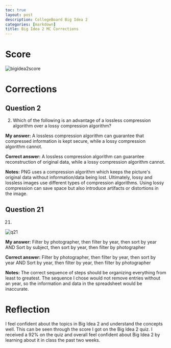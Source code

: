 ```yaml
---
toc: true
layout: post
description: CollegeBoard Big Idea 2 
categories: [markdown]
title: Big Idea 2 MC Corrections
---
```


# Score
![bigidea2score](https://cdn.discordapp.com/attachments/1010052426490982461/1086372646293344306/Screen_Shot_2023-03-17_at_12.20.19_PM.jpg)

# Corrections 

## Question 2 

2. Which of the following is an advantage of a lossless compression algorithm over a lossy compression algorithm?

**My answer:** A lossless compression algorithm can guarantee that compressed information is kept secure, while a lossy compression algorithm cannot.

**Correct answer:** A lossless compression algorithm can guarantee reconstruction of original data, while a lossy compression algorithm cannot.

**Notes:** PNG uses a compression algorithm which keeps the picture's original data without information/data being lost. Ultimately, lossy and lossless images use different types of compression algorithms. Using lossy compression can save space but also introduce artifacts or distortions in the image. 

## Question 21

21. 

![q21](https://cdn.discordapp.com/attachments/1010052426490982461/1086373145096765480/Screen_Shot_2023-03-17_at_12.30.34_PM.jpg)

**My answer:** Filter by photographer, then filter by year, then sort by year AND Sort by subject, then sort by year, then filter by photographer

**Correct answer:** Filter by photographer, then filter by year, then sort by year AND Sort by year, then filter by year, then filter by photographer

**Notes:** The correct sequence of steps should be organizing everything from least to greatest. The sequence I chose would not remove entries without an year, so the information and data in the spreadsheet would be inaccurate. 

# Reflection 

I feel confident about the topics in Big Idea 2 and understand the concepts well. This can be seen through the score I got on the Big Idea 2 quiz. I received a 92% on the quiz and overall feel confident about Big Idea 2 by learning about it in class the past two weeks. 